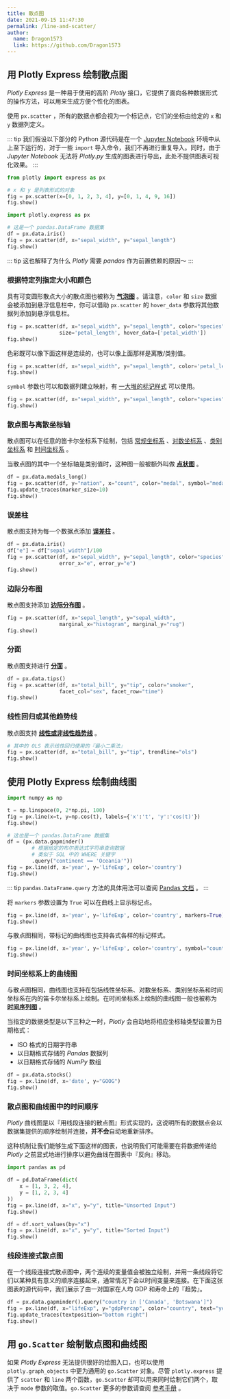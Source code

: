 ```yaml
---
title: 散点图
date: 2021-09-15 11:47:30
permalink: /line-and-scatter/
author:
  name: Dragon1573
  link: https://github.com/Dragon1573
---
```


## 用 Plotly Express 绘制散点图

*Plotly Express* 是一种易于使用的高阶 *Plotly* 接口，它提供了面向各种数据形式的操作方法，可以用来生成方便个性化的图表。

使用 `px.scatter` ，所有的数据点都会视为一个标记点，它们的坐标由给定的 `x` 和 `y` 数据列定义。

::: tip
我们假设以下部分的 Python 源代码是在一个 [Jupyter Notebook](https://jupyter.org/index.html) 环境中从上至下运行的，对于一些 `import` 导入命令，我们不再进行重复导入。同时，由于 *Jupyter Notebook* 无法将 *Plotly.py* 生成的图表进行导出，此处不提供图表可视化效果。
:::

```python
from plotly import express as px

# x 和 y 是列表形式的对象
fig = px.scatter(x=[0, 1, 2, 3, 4], y=[0, 1, 4, 9, 16])
fig.show()
```

```python
import plotly.express as px

# 这是一个 pandas.DataFrame 数据集
df = px.data.iris()
fig = px.scatter(df, x="sepal_width", y="sepal_length")
fig.show()
```

::: tip
这也解释了为什么 *Plotly* 需要 *pandas* 作为前置依赖的原因～
:::

### 根据特定列指定大小和颜色

具有可变圆形散点大小的散点图也被称为 [**气泡图**](/bubble-charts/) 。请注意，`color` 和 `size` 数据会被添加到悬浮信息栏中，你可以借助 `px.scatter` 的 `hover_data` 参数将其他数据列添加到悬浮信息栏。

```python
fig = px.scatter(df, x="sepal_width", y="sepal_length", color="species",
                 size='petal_length', hover_data=['petal_width'])
fig.show()
```

色彩既可以像下面这样是连续的，也可以像上面那样是离散/类别值。

```python
fig = px.scatter(df, x="sepal_width", y="sepal_length", color='petal_length')
fig.show()
```

`symbol` 参数也可以和数据列建立映射，有 [一大堆的标记样式](https://plotly.com/python/marker-style/) 可以使用。

```python
fig = px.scatter(df, x="sepal_width", y="sepal_length", color="species", symbol="species")
fig.show()
```

### 散点图与离散坐标轴

散点图可以在任意的笛卡尔坐标系下绘制，包括 [常规坐标系](https://plotly.com/python/axes/) 、[对数坐标系](https://plotly.com/python/log-plot/) 、[类别坐标系](https://plotly.com/python/categorical-axes/) 和 [时间坐标系](https://plotly.com/python/time-series/) 。

当散点图的其中一个坐标轴是类别值时，这种图一般被额外叫做 [**点状图**](https://plotly.com/python/dot-plots/) 。

```python
df = px.data.medals_long()
fig = px.scatter(df, y="nation", x="count", color="medal", symbol="medal")
fig.update_traces(marker_size=10)
fig.show()
```

### 误差柱

散点图支持为每一个数据点添加 [**误差柱**](https://plotly.com/python/error-bars/) 。

```python
df = px.data.iris()
df["e"] = df["sepal_width"]/100
fig = px.scatter(df, x="sepal_width", y="sepal_length", color="species",
                 error_x="e", error_y="e")
fig.show()
```

### 边际分布图

散点图支持添加 [**边际分布图**](https://plotly.com/python/marginal-plots/) 。

```python
fig = px.scatter(df, x="sepal_length", y="sepal_width",
                 marginal_x="histogram", marginal_y="rug")
fig.show()
```

### 分面

散点图支持进行 [**分面**](https://plotly.com/python/facet-plots/) 。

```python
df = px.data.tips()
fig = px.scatter(df, x="total_bill", y="tip", color="smoker", 
                 facet_col="sex", facet_row="time")
fig.show()
```

### 线性回归或其他趋势线

散点图支持 [**线性或非线性趋势线**](https://plotly.com/python/linear-fits/) 。

```python
# 其中的 OLS 表示线性回归使用的『最小二乘法』
fig = px.scatter(df, x="total_bill", y="tip", trendline="ols")
fig.show()
```

## 使用 Plotly Express 绘制曲线图

```python
import numpy as np

t = np.linspace(0, 2*np.pi, 100)
fig = px.line(x=t, y=np.cos(t), labels={'x':'t', 'y':'cos(t)'})
fig.show()
```

```python
# 这也是一个 pandas.DataFrame 数据集
df = (px.data.gapminder()
        # 根据给定的布尔表达式字符串查询数据
        # 类似于 SQL 中的 WHERE 关键字
        .query("continent == 'Oceania'"))
fig = px.line(df, x='year', y='lifeExp', color='country')
fig.show()
```

::: tip
`pandas.DataFrame.query` 方法的具体用法可以查阅 [Pandas 文档](https://pandas.pydata.org/docs/reference/api/pandas.DataFrame.query.html) 。
:::

将 `markers` 参数设置为 `True` 可以在曲线上显示标记点。

```python
fig = px.line(df, x='year', y='lifeExp', color='country', markers=True)
fig.show()
```

与散点图相同，带标记的曲线图也支持各式各样的标记样式。

```python
fig = px.line(df, x='year', y='lifeExp', color='country', symbol="country")
fig.show()
```

### 时间坐标系上的曲线图

与散点图相同，曲线图也支持在包括线性坐标系、对数坐标系、类别坐标系和时间坐标系在内的笛卡尔坐标系上绘制。在时间坐标系上绘制的曲线图一般也被称为 [**时间序列图**](https://plotly.com/python/time-series/) 。

当指定的数据类型是以下三种之一时，*Plotly* 会自动地将相应坐标轴类型设置为日期格式：

- ISO 格式的日期字符串
- 以日期格式存储的 *Pandas* 数据列
- 以日期格式存储的 *NumPy* 数组

```python
df = px.data.stocks()
fig = px.line(df, x='date', y="GOOG")
fig.show()
```

### 散点图和曲线图中的时间顺序

*Plotly* 曲线图是以『用线段连接的散点图』形式实现的，这说明所有的数据点会以数据集提供的顺序绘制并连接，**并不会**自动地重新排序。

这种机制让我们能够生成下面这样的图表，也说明我们可能需要在将数据传递给 *Plotly* 之前显式地进行排序以避免曲线在图表中『反向』移动。

```python
import pandas as pd

df = pd.DataFrame(dict(
    x = [1, 3, 2, 4],
    y = [1, 2, 3, 4]
))
fig = px.line(df, x="x", y="y", title="Unsorted Input") 
fig.show()

df = df.sort_values(by="x")
fig = px.line(df, x="x", y="y", title="Sorted Input") 
fig.show()
```

### 线段连接式散点图

在一个线段连接式散点图中，两个连续的变量值会被独立绘制，并用一条线段将它们以某种具有意义的顺序连接起来，通常情况下会以时间变量来连接。在下面这张图表的源代码中，我们展示了由一对国家在人均 GDP 和寿命上的『趋势』。

```python
df = px.data.gapminder().query("country in ['Canada', 'Botswana']")
fig = px.line(df, x="lifeExp", y="gdpPercap", color="country", text="year")
fig.update_traces(textposition="bottom right")
fig.show()
```

## 用 `go.Scatter` 绘制散点图和曲线图

如果 *Plotly Express* 无法提供很好的绘图入口，也可以使用 `plotly.graph_objects` 中更为通用的 `go.Scatter` 对象。尽管 `plotly.express` 提供了 `scatter` 和 `line` 两个函数，`go.Scatter` 却可以用来同时绘制它们两个，取决于 `mode` 参数的取值。`go.Scatter` 更多的参数请查阅 [参考手册](https://plotly.com/python/reference/scatter/) 。